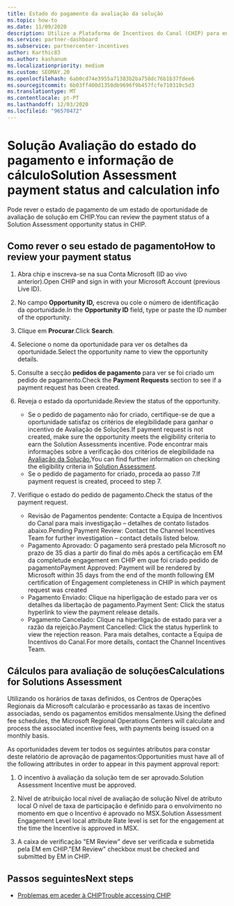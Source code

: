 ```yaml
---
title: Estado do pagamento da avaliação da solução
ms.topic: how-to
ms.date: 11/09/2020
description: Utilize a Plataforma de Incentivos do Canal (CHIP) para encontrar informações sobre as oportunidades de Avaliação de Soluções, os seus cálculos e o seu estado de pagamento.
ms.service: partner-dashboard
ms.subservice: partnercenter-incentives
author: Karthic83
ms.author: kashanum
ms.localizationpriority: medium
ms.custom: SEOMAY.20
ms.openlocfilehash: 6ab0cd74e3955a71383b2ba758dc76b1b37fdee6
ms.sourcegitcommit: 6b03ff400d1350db9696f9b457fcfe710310c5d3
ms.translationtype: MT
ms.contentlocale: pt-PT
ms.lasthandoff: 12/03/2020
ms.locfileid: "96570472"
---
```

# <a name="solution-assessment-payment-status-and-calculation-info"></a><span data-ttu-id="f29be-103">Solução Avaliação do estado do pagamento e informação de cálculo</span><span class="sxs-lookup"><span data-stu-id="f29be-103">Solution Assessment payment status and calculation info</span></span>

<span data-ttu-id="f29be-104">Pode rever o estado de pagamento de um estado de oportunidade de avaliação de solução em CHIP.</span><span class="sxs-lookup"><span data-stu-id="f29be-104">You can review the payment status of a Solution Assessment opportunity status in CHIP.</span></span>

## <a name="how-to-review-your-payment-status"></a><span data-ttu-id="f29be-105">Como rever o seu estado de pagamento</span><span class="sxs-lookup"><span data-stu-id="f29be-105">How to review your payment status</span></span>

1. <span data-ttu-id="f29be-106">Abra chip e inscreva-se na sua Conta Microsoft (ID ao vivo anterior).</span><span class="sxs-lookup"><span data-stu-id="f29be-106">Open CHIP and sign in with your Microsoft Account (previous Live ID).</span></span>
2. <span data-ttu-id="f29be-107">No campo **Opportunity ID,** escreva ou cole o número de identificação da oportunidade.</span><span class="sxs-lookup"><span data-stu-id="f29be-107">In the **Opportunity ID** field, type or paste the ID number of the opportunity.</span></span>
3. <span data-ttu-id="f29be-108">Clique em **Procurar**.</span><span class="sxs-lookup"><span data-stu-id="f29be-108">Click **Search**.</span></span>
4. <span data-ttu-id="f29be-109">Selecione o nome da oportunidade para ver os detalhes da oportunidade.</span><span class="sxs-lookup"><span data-stu-id="f29be-109">Select the opportunity name to view the opportunity details.</span></span>
5. <span data-ttu-id="f29be-110">Consulte a secção **pedidos de pagamento** para ver se foi criado um pedido de pagamento.</span><span class="sxs-lookup"><span data-stu-id="f29be-110">Check the **Payment Requests** section to see if a payment request has been created.</span></span>
6. <span data-ttu-id="f29be-111">Reveja o estado da oportunidade.</span><span class="sxs-lookup"><span data-stu-id="f29be-111">Review the status of the opportunity.</span></span>

    - <span data-ttu-id="f29be-112">Se o pedido de pagamento não for criado, certifique-se de que a oportunidade satisfaz os critérios de elegibilidade para ganhar o incentivo de Avaliação de Soluções.</span><span class="sxs-lookup"><span data-stu-id="f29be-112">If payment request is not created, make sure the opportunity meets the eligibility criteria to earn the Solution Assessments incentive.</span></span> <span data-ttu-id="f29be-113">Pode encontrar mais informações sobre a verificação dos critérios de elegibilidade na [Avaliação da Solução.](chip-solution-assessment.md)</span><span class="sxs-lookup"><span data-stu-id="f29be-113">You can find further information on checking the eligibility criteria in [Solution Assessment](chip-solution-assessment.md).</span></span>
    - <span data-ttu-id="f29be-114">Se o pedido de pagamento for criado, proceda ao passo 7.</span><span class="sxs-lookup"><span data-stu-id="f29be-114">If payment request is created, proceed to step 7.</span></span>
7. <span data-ttu-id="f29be-115">Verifique o estado do pedido de pagamento.</span><span class="sxs-lookup"><span data-stu-id="f29be-115">Check the status of the payment request.</span></span>

    - <span data-ttu-id="f29be-116">Revisão de Pagamentos pendente: Contacte a Equipa de Incentivos do Canal para mais investigação – detalhes de contato listados abaixo.</span><span class="sxs-lookup"><span data-stu-id="f29be-116">Pending Payment Review: Contact the Channel Incentives Team for further investigation – contact details listed below.</span></span>
    - <span data-ttu-id="f29be-117">Pagamento Aprovado: O pagamento será prestado pela Microsoft no prazo de 35 dias a partir do final do mês após a certificação em EM da completude engagement em CHIP em que foi criado pedido de pagamento</span><span class="sxs-lookup"><span data-stu-id="f29be-117">Payment Approved: Payment will be rendered by Microsoft within 35 days from the end of the month following EM certification of Engagement completeness in CHIP in which payment request was created</span></span>
    -  <span data-ttu-id="f29be-118">Pagamento Enviado: Clique na hiperligação de estado para ver os detalhes da libertação de pagamento.</span><span class="sxs-lookup"><span data-stu-id="f29be-118">Payment Sent: Click the status hyperlink to view the payment release details.</span></span>
    - <span data-ttu-id="f29be-119">Pagamento Cancelado: Clique na hiperligação de estado para ver a razão da rejeição.</span><span class="sxs-lookup"><span data-stu-id="f29be-119">Payment Cancelled: Click the status hyperlink to view the rejection reason.</span></span> <span data-ttu-id="f29be-120">Para mais detalhes, contacte a Equipa de Incentivos do Canal.</span><span class="sxs-lookup"><span data-stu-id="f29be-120">For more details, contact the Channel Incentives Team.</span></span>

## <a name="calculations-for-solutions-assessment"></a><span data-ttu-id="f29be-121">Cálculos para avaliação de soluções</span><span class="sxs-lookup"><span data-stu-id="f29be-121">Calculations for Solutions Assessment</span></span>

<span data-ttu-id="f29be-122">Utilizando os horários de taxas definidos, os Centros de Operações Regionais da Microsoft calcularão e processarão as taxas de incentivo associadas, sendo os pagamentos emitidos mensalmente.</span><span class="sxs-lookup"><span data-stu-id="f29be-122">Using the defined fee schedules, the Microsoft Regional Operations Centers will calculate and process the associated incentive fees, with payments being issued on a monthly basis.</span></span>

<span data-ttu-id="f29be-123">As oportunidades devem ter todos os seguintes atributos para constar deste relatório de aprovação de pagamentos:</span><span class="sxs-lookup"><span data-stu-id="f29be-123">Opportunities must have all of the following attributes in order to appear in this payment approval report:</span></span>

1. <span data-ttu-id="f29be-124">O incentivo à avaliação da solução tem de ser aprovado.</span><span class="sxs-lookup"><span data-stu-id="f29be-124">Solution Assessment Incentive must be approved.</span></span>

1. <span data-ttu-id="f29be-125">Nível de atribuição local nível de avaliação de solução Nível de atributo local O nível de taxa de participação é definido para o envolvimento no momento em que o Incentivo é aprovado no MSX.</span><span class="sxs-lookup"><span data-stu-id="f29be-125">Solution Assessment Engagement Level local attribute Rate level is set for the engagement at the time the Incentive is approved in MSX.</span></span>
 
1. <span data-ttu-id="f29be-126">A caixa de verificação "EM Review" deve ser verificada e submetida pela EM em CHIP.</span><span class="sxs-lookup"><span data-stu-id="f29be-126">"EM Review" checkbox must be checked and submitted by EM in CHIP.</span></span>

## <a name="next-steps"></a><span data-ttu-id="f29be-127">Passos seguintes</span><span class="sxs-lookup"><span data-stu-id="f29be-127">Next steps</span></span>

- [<span data-ttu-id="f29be-128">Problemas em aceder à CHIP</span><span class="sxs-lookup"><span data-stu-id="f29be-128">Trouble accessing CHIP</span></span>](chip-access-trouble.md) 
